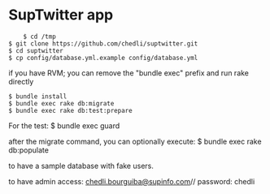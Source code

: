 # SupTwitter app

		$ cd /tmp
    $ git clone https://github.com/chedli/suptwitter.git
    $ cd suptwitter
    $ cp config/database.yml.example config/database.yml
    
if you have RVM; you can remove the "bundle exec" prefix and run rake directly

    $ bundle install
    $ bundle exec rake db:migrate
    $ bundle exec rake db:test:prepare
For the test:
		$ bundle exec guard

after the migrate command, you can optionally execute:
		$ bundle exec rake db:populate

to have a sample database with fake users.
		
to have admin access:
chedli.bourguiba@supinfo.com// password: chedli